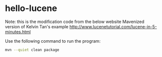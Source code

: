 hello-lucene
============

Note: this is the modification code from the below website
Mavenized version of Kelvin Tan's example <http://www.lucenetutorial.com/lucene-in-5-minutes.html>

Use the following command to run the program:

```bash
mvn --quiet clean package
```
